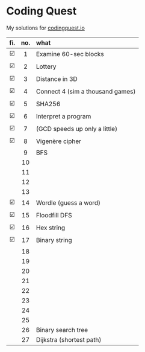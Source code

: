 # Coding Quest

My solutions for [codingquest.io](https://codingquest.io/) 

<!-- ![](https://codingquest.io/alien-256x256.png) -->

| fi. | no. | what |
| :----: | :-----: | :--- |
| ☑️      |    1    | Examine 60-sec blocks
| ☑️      |    2    | Lottery
| ☑️      |    3    | Distance in 3D
| ☑️      |    4    | Connect 4 (sim a thousand games)
| ☑️      |    5    | SHA256
| ☑️      |    6    | Interpret a program 
| ☑️      |    7    | (GCD speeds up only a little)
| ☑️      |    8    | Vigenère cipher
|        |    9    | BFS
|        |   10    |      |
|        |   11    |      |
|        |   12    |      |
|        |   13    |      |
| ☑️      |   14    | Wordle (guess a word)
| ☑️      |   15    | Floodfill DFS
| ☑️      |   16    | Hex string
| ☑️      |   17    | Binary string 
|        |   18    |      |
|        |   19    |      |
|        |   20    |      |
|        |   21    |      |
|        |   22    |      |
|        |   23    |      |
|        |   24    |      |
|        |   25    |      |
|        |   26    | Binary search tree
|        |   27    | Dijkstra (shortest path)
